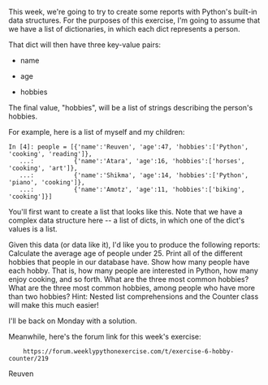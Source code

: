 This week, we're going to try to create some reports with Python's built-in data structures. For the purposes of this exercise, I'm going to assume that we have a list of dictionaries, in which each dict represents a person. 

That dict will then have three key-value pairs:

* name

* age

* hobbies


The final value, "hobbies", will be a list of strings describing the person's hobbies.

For example, here is a list of myself and my children:

    In [4]: people = [{'name':'Reuven', 'age':47, 'hobbies':['Python', 'cooking', 'reading']},
       ...:           {'name':'Atara', 'age':16, 'hobbies':['horses', 'cooking', 'art']},
       ...:           {'name':'Shikma', 'age':14, 'hobbies':['Python', 'piano', 'cooking']},
       ...:           {'name':'Amotz', 'age':11, 'hobbies':['biking', 'cooking']}]

You'll first want to create a list that looks like this. Note that we have a complex data structure here -- a list of dicts, in which one of the dict's values is a list.

Given this data (or data like it), I'd like you to produce the following reports:
Calculate the average age of people under 25.
Print all of the different hobbies that people in our database have.
Show how many people have each hobby.  That is, how many people are interested in Python, how many enjoy cooking, and so forth.
What are the three most common hobbies?
What are the three most common hobbies, among people who have more than two hobbies?
Hint: Nested list comprehensions and the Counter class will make this much easier!

I'll be back on Monday with a solution.

Meanwhile, here's the forum link for this week's exercise:

        https://forum.weeklypythonexercise.com/t/exercise-6-hobby-counter/219

Reuven
 
